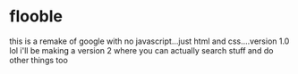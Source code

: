 # flooble
this is a remake of google with no javascript...just html and css....version 1.0 lol
i'll be making a version 2 where you can actually search stuff and do other things too 
